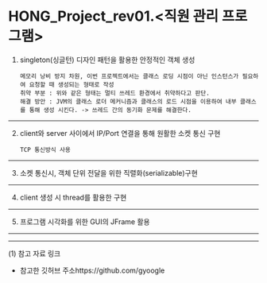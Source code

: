 # HONG_Project_rev01.<직원 관리 프로그램>


1.  singleton(싱글턴) 디자인 패턴을 활용한 안정적인 객체 생성

        메모리 낭비 방지 차원, 이번 프로젝트에서는 클래스 로딩 시점이 아닌 인스턴스가 필요하여 요청할 때 생성되는 형태로 작성 
        취약 부분 : 위와 같은 형태는 멀티 쓰레드 환경에서 취약하다고 판단.
        해결 방안 : JVM의 클래스 로더 메커니즘과 클래스의 로드 시점을 이용하여 내부 클래스를 통해 생성 시킨다. -> 쓰레드 간의 동기화 문제를 해결한다.

---

2.  client와 server 사이에서 IP/Port 연결을 통해 원활한 소켓 통신 구현

        TCP 통신방식 사용
---

3.  소켓 통신시, 객체 단위 전달을 위한 직렬화(serializable)구현

---

4.  client 생성 시 thread를 활용한 구현

---

5.  프로그램 시각화를 위한 GUI의 JFrame 활용

---





---
(1) 참고 자료 링크  

* 참고한 깃허브 주소https://github.com/gyoogle



